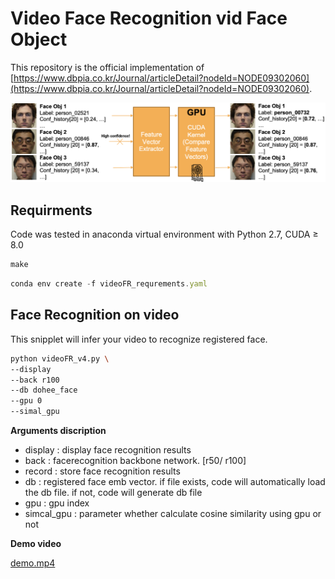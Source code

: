 # Video Face Recognition vid Face Object

This repository is the official implementation of [https://www.dbpia.co.kr/Journal/articleDetail?nodeId=NODE09302060](https://www.dbpia.co.kr/Journal/articleDetail?nodeId=NODE09302060).

![overall](figure/overall.png)

## Requirments

Code was tested in anaconda virtual environment with Python 2.7, CUDA ≥ 8.0

```jsx
make
```

```jsx
conda env create -f videoFR_requrements.yaml
```

## Face Recognition on video

This snipplet will infer your video to recognize registered face.

```bash
python videoFR_v4.py \
--display
--back r100
--db dohee_face
--gpu 0
--simal_gpu
```

**Arguments discription**

- display : display face recognition results
- back : facerecognition backbone network. [r50/ r100]
- record : store face recognition results
- db : registered face emb vector. if file exists, code will automatically load the db file. if not, code will generate db file
- gpu : gpu index
- simcal_gpu : parameter whether calculate cosine similarity using gpu or not

**Demo video**

[demo.mp4](figure/demo.mp4)